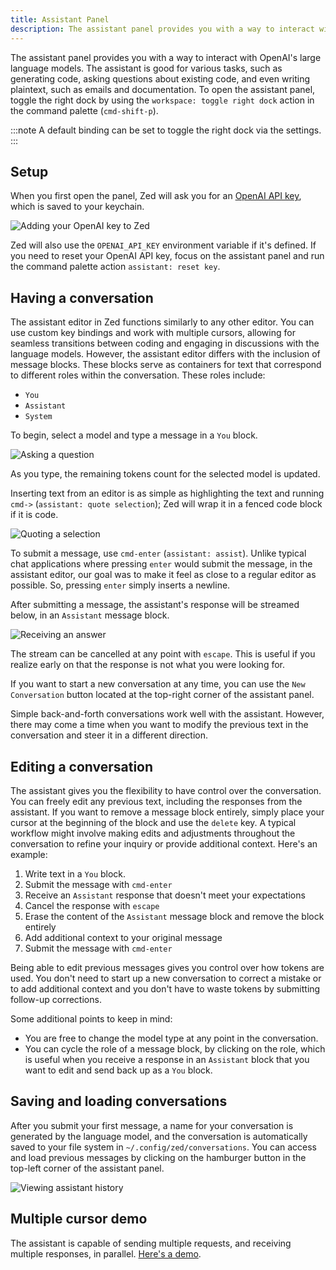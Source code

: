```yaml
---
title: Assistant Panel
description: The assistant panel provides you with a way to interact with OpenAI's large language models.
---
```


The assistant panel provides you with a way to interact with OpenAI's large language models. The assistant is good for various tasks, such as generating code, asking questions about existing code, and even writing plaintext, such as emails and documentation. To open the assistant panel, toggle the right dock by using the `workspace: toggle right dock` action in the command palette (`cmd-shift-p`).

:::note
A default binding can be set to toggle the right dock via the settings.
:::

## Setup

When you first open the panel, Zed will ask you for an [OpenAI API key](https://platform.openai.com/account/api-keys), which is saved to your keychain.

![Adding your OpenAI key to Zed](../.gitbook/assets/assistant/openai-key.png)

Zed will also use the `OPENAI_API_KEY` environment variable if it's defined. If you need to reset your OpenAI API key, focus on the assistant panel and run the command palette action `assistant: reset key`.

## Having a conversation

The assistant editor in Zed functions similarly to any other editor. You can use custom key bindings and work with multiple cursors, allowing for seamless transitions between coding and engaging in discussions with the language models. However, the assistant editor differs with the inclusion of message blocks. These blocks serve as containers for text that correspond to different roles within the conversation. These roles include:

- `You`
- `Assistant`
- `System`

To begin, select a model and type a message in a `You` block.

![Asking a question](../.gitbook/assets/assistant/ask-a-question.png)

As you type, the remaining tokens count for the selected model is updated.

Inserting text from an editor is as simple as highlighting the text and running `cmd->` (`assistant: quote selection`); Zed will wrap it in a fenced code block if it is code.

![Quoting a selection](../.gitbook/assets/assistant/quoting-a-selection.png)

To submit a message, use `cmd-enter` (`assistant: assist`). Unlike typical chat applications where pressing `enter` would submit the message, in the assistant editor, our goal was to make it feel as close to a regular editor as possible. So, pressing `enter` simply inserts a newline.

After submitting a message, the assistant's response will be streamed below, in an `Assistant` message block.

![Receiving an answer](../.gitbook/assets/assistant/receiving-an-answer.png)

The stream can be cancelled at any point with `escape`. This is useful if you realize early on that the response is not what you were looking for.

If you want to start a new conversation at any time, you can use the `New Conversation` button located at the top-right corner of the assistant panel.

Simple back-and-forth conversations work well with the assistant. However, there may come a time when you want to modify the previous text in the conversation and steer it in a different direction.

## Editing a conversation

The assistant gives you the flexibility to have control over the conversation. You can freely edit any previous text, including the responses from the assistant. If you want to remove a message block entirely, simply place your cursor at the beginning of the block and use the `delete` key. A typical workflow might involve making edits and adjustments throughout the conversation to refine your inquiry or provide additional context. Here's an example:

1. Write text in a `You` block.
2. Submit the message with `cmd-enter`
3. Receive an `Assistant` response that doesn't meet your expectations
4. Cancel the response with `escape`
5. Erase the content of the `Assistant` message block and remove the block entirely
6. Add additional context to your original message
7. Submit the message with `cmd-enter`

Being able to edit previous messages gives you control over how tokens are used. You don't need to start up a new conversation to correct a mistake or to add additional context and you don't have to waste tokens by submitting follow-up corrections.

Some additional points to keep in mind:

- You are free to change the model type at any point in the conversation.
- You can cycle the role of a message block, by clicking on the role, which is useful when you receive a response in an `Assistant` block that you want to edit and send back up as a `You` block.

## Saving and loading conversations

After you submit your first message, a name for your conversation is generated by the language model, and the conversation is automatically saved to your file system in `~/.config/zed/conversations`. You can access and load previous messages by clicking on the hamburger button in the top-left corner of the assistant panel.

![Viewing assistant history](../.gitbook/assets/assistant/assistant-history.png)

## Multiple cursor demo

The assistant is capable of sending multiple requests, and receiving multiple responses, in parallel. [Here's a demo](https://zed.dev/img/post/assistant/demo.webm).
